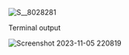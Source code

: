 




![S__8028281](https://github.com/Pipaul1601/ESP32_ESP-IDF_WiFi-AP/assets/115067018/720caa25-7014-4bc9-a540-79388e1bae70)



Terminal output

![Screenshot 2023-11-05 220819](https://github.com/Pipaul1601/ESP32_ESP-IDF_WiFi-AP/assets/115067018/da36bf1e-9891-4f33-8597-d0d1923d3b6c)
